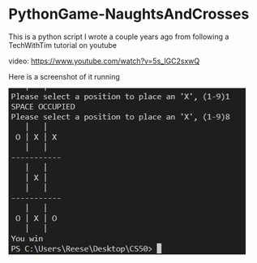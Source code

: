# PythonGame-NaughtsAndCrosses
This is a python script I wrote a couple years ago from following a TechWithTim tutorial on youtube

video: https://www.youtube.com/watch?v=5s_lGC2sxwQ

Here is a screenshot of it running

![image info](./docs/NACSS.PNG)
